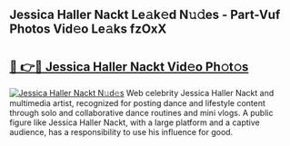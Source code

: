 ## Jessica Haller Nackt Le𝚊k𝚎d N𝚞𝚍es - Part-Vuf Photos Vid𝚎o Le𝚊ks fzOxX

# <h2><a href="http://fb3xir.evod.top/?m=Jessica+Haller+Nackt">🔗 👉🔴 Jessica Haller Nackt Vid𝚎o Ph𝚘t𝚘s</a></h2>

[![Jessica Haller Nackt N𝚞d𝚎s](https://i.imgur.com/8V9OHl7.gif)](http://fb3xir.evod.top/?m=Jessica+Haller+Nackt)
Web celebrity Jessica Haller Nackt and multimedia artist, recognized for posting dance and lifestyle content through solo and collaborative dance routines and mini vlogs. A public figure like Jessica Haller Nackt, with a large platform and a captive audience, has a responsibility to use his influence for good. 
